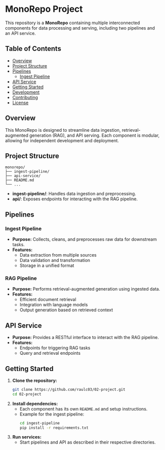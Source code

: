 # MonoRepo Project

This repository is a **MonoRepo** containing multiple interconnected components for data processing and serving, including two pipelines and an API service.

## Table of Contents
- [Overview](#overview)
- [Project Structure](#project-structure)
- [Pipelines](#pipelines)
  - [Ingest Pipeline](#ingest-pipeline)
- [API Service](#api-service)
- [Getting Started](#getting-started)
- [Development](#development)
- [Contributing](#contributing)
- [License](#license)

## Overview
This MonoRepo is designed to streamline data ingestion, retrieval-augmented generation (RAG), and API serving. Each component is modular, allowing for independent development and deployment.

## Project Structure
```
monorepo/
├── ingest-pipeline/
├── api-service/
├── README.md
└── ...
```

- **ingest-pipeline/**: Handles data ingestion and preprocessing.
- **api/**: Exposes endpoints for interacting with the RAG pipeline.

## Pipelines

### Ingest Pipeline
- **Purpose:** Collects, cleans, and preprocesses raw data for downstream tasks.
- **Features:**
  - Data extraction from multiple sources
  - Data validation and transformation
  - Storage in a unified format

### RAG Pipeline
- **Purpose:** Performs retrieval-augmented generation using ingested data.
- **Features:**
  - Efficient document retrieval
  - Integration with language models
  - Output generation based on retrieved context

## API Service
- **Purpose:** Provides a RESTful interface to interact with the RAG pipeline.
- **Features:**
  - Endpoints for triggering RAG tasks
  - Query and retrieval endpoints

## Getting Started
1. **Clone the repository:**
   ```sh
   git clone https://github.com/raulc03/02-project.git
   cd 02-project
   ```
2. **Install dependencies:**
   - Each component has its own `README.md` and setup instructions.
   - Example for the ingest pipeline:
     ```sh
     cd ingest-pipeline
     pip install -r requirements.txt
     ```
3. **Run services:**
   - Start pipelines and API as described in their respective directories.
